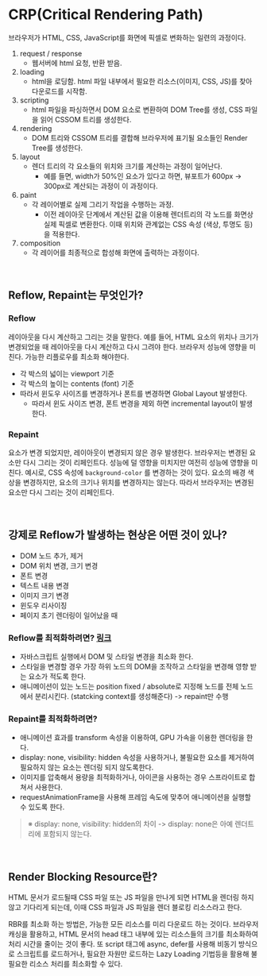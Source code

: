 # CRP(Critical Rendering Path)

브라우저가 HTML, CSS, JavaScript를 화면에 픽셀로 변화하는 일련의 과정이다.

1. request / response
   - 웹서버에 html 요청, 반환 받음.
2. loading
   - html을 로딩함. html 파일 내부에서 필요한 리소스(이미지, CSS, JS)를 찾아 다운로드를 시작함.
3. scripting
   - html 파일을 파싱하면서 DOM 요소로 변환하여 DOM Tree를 생성, CSS 파일을 읽어 CSSOM 트리를 생성한다.
4. rendering
   - DOM 트리와 CSSOM 트리를 결합해 브라우저에 표기될 요소들인 Render Tree를 생성한다.
5. layout
   - 렌더 트리의 각 요소들의 위치와 크기를 계산하는 과정이 일어난다.
     - 예를 들면, width가 50%인 요소가 있다고 하면, 뷰포트가 600px -> 300px로 계산되는 과정이 이 과정이다.
6. paint
   - 각 레이어별로 실제 그리기 작업을 수행하는 과정.
     - 이전 레이아웃 단계에서 계산된 값을 이용해 렌더트리의 각 노드를 화면상 실제 픽셀로 변환한다. 이때 위치와 관계없는 CSS 속성 (색상, 투명도 등)을 적용한다.
7. composition
   - 각 레이어를 최종적으로 합성해 화면에 출력하는 과정이다.

<br/>

## Reflow, Repaint는 무엇인가?

### Reflow

레이아웃을 다시 계산하고 그리는 것을 말한다. 예를 들어, HTML 요소의 위치나 크기가 변경되었을 때 레이아웃을 다시 계산하고 다시 그려야 한다. 브라우저 성능에 영향을 미친다. 가능한 리플로우를 최소화 해야한다.

- 각 박스의 넓이는 viewport 기준
- 각 박스의 높이는 contents (font) 기준
- 따라서 윈도우 사이즈를 변경하거나 폰트를 변경하면 Global Layout 발생한다.
  - 따라서 윈도 사이즈 변경, 폰트 변경을 제외 하면 incremental layout이 발생한다.

### Repaint

요소가 변경 되었지만, 레이아웃이 변경되지 않은 경우 발생한다. 브라우저는 변경된 요소만 다시 그리는 것이 리페인트다. 성능에 덜 영향을 미치지만 여전히 성능에 영향을 미친다. 예시로, CSS 속성에 `background-color` 를 변경하는 것이 있다. 요소의 배경 색상을 변경하지만, 요소의 크기나 위치를 변경하지는 않는다. 따라서 브라우저는 변경된 요소만 다시 그리는 것이 리페인트다.

<br/>

## 강제로 Reflow가 발생하는 현상은 어떤 것이 있나?

- DOM 노드 추가, 제거
- DOM 위치 변경, 크기 변경
- 폰트 변경
- 텍스트 내용 변경
- 이미지 크기 변경
- 윈도우 리사이징
- 페이지 초기 렌더링이 일어났을 때

### Reflow를 최적화하려면? [링크](https://wit.nts-corp.com/2017/06/05/4571)

- 자바스크립트 실행에서 DOM 및 스타일 변경을 최소화 한다.
- 스타일을 변경할 경우 가장 하위 노드의 DOM을 조작하고 스타일을 변경해 영향 받는 요소가 적도록 한다.
- 애니메이션이 있는 노드는 position fixed / absolute로 지정해 노드를 전체 노드에서 분리시킨다. (statcking context를 생성해준다) -> repaint만 수행

### Repaint를 최적화하려면?

- 애니메이션 효과를 transform 속성을 이용하여, GPU 가속을 이용한 렌더링을 한다.
- display: none, visibility: hidden 속성을 사용하거나, 불필요한 요소를 제거하여 필요하지 않는 요소는 렌더링 되지 않도록한다.
- 이미지를 압축해서 용량을 최적화하거나, 아이콘을 사용하는 경우 스프라이트로 합쳐서 사용한다.
- requestAnimationFrame을 사용해 프레임 속도에 맞추어 애니메이션을 실행할 수 있도록 한다.

> ※ display: none, visibility: hidden의 차이 -> display: none은 아예 렌더트리에 포함되지 않는다.

<br/>

## Render Blocking Resource란?

HTML 문서가 로드될때 CSS 파일 또는 JS 파일을 만나게 되면 HTML을 렌더링 하지 않고 기다리게 되는데, 이때 CSS 파일과 JS 파일을 렌더 블로킹 리소스라고 한다. 

RBR를 최소화 하는 방법은, 가능한 모든 리소스를 미리 다운로드 하는 것이다. 브라우저 캐싱을 활용하고, HTML 문서의 head 태그 내부에 있는 리소스들의 크기를 최소화하여 처리 시간을 줄이는 것이 좋다. 또 script 태그에 async, defer를 사용해 비동기 방식으로 스크립트를 로드하거나, 필요한 자원만 로드하는 Lazy Loading 기법등을 활용해 불필요한 리소스 처리를 최소화할 수 있다.

